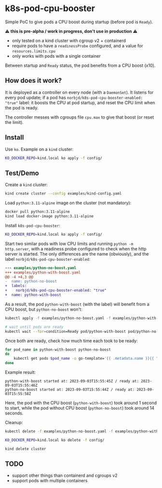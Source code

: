 # k8s-pod-cpu-booster

Simple PoC to give pods a CPU boost during startup (before pod is `Ready`).

:warning: **this is pre-alpha / work in progress, don't use in production** :warning:

- only tested on a kind cluster with cgroup v2 + containerd
- require pods to have a `readinessProbe` configured, and a value for `resources.limits.cpu`
- only works with pods with a single container

Between startup and `Ready` status, the pod benefits from a CPU boost (x10).

## How does it work?

It is deployed as a controller on every node (with a `DaemonSet`). It listens for every pod update; if a pod has `norbjd/k8s-pod-cpu-booster-enabled: "true"` label: it boosts the CPU at pod startup, and reset the CPU limit when the pod is ready.

The controller messes with cgroups file `cpu.max` to give that boost (or reset the limit).

## Install

Use `ko`. Example on a `kind` cluster:

```sh
KO_DOCKER_REPO=kind.local ko apply -f config/
```

## Test/Demo

Create a `kind` cluster:

```sh
kind create cluster --config examples/kind-config.yaml
```

Load `python:3.11-alpine` image on the cluster (not mandatory):

```sh
docker pull python:3.11-alpine
kind load docker-image python:3.11-alpine
```

Install `k8s-pod-cpu-booster`:

```sh
KO_DOCKER_REPO=kind.local ko apply -f config/
```

Start two similar pods with low CPU limits and running `python -m http.server`, with a readiness probe configured to check when the http server is started. The only differences are the name (obviously), and the label `norbjd/k8s-pod-cpu-booster-enabled`:

```diff
--- examples/python-no-boost.yaml
+++ examples/python-with-boost.yaml
@@ -4 +4,3 @@
-  name: python-no-boost
+  labels:
+    norbjd/k8s-pod-cpu-booster-enabled: "true"
+  name: python-with-boost
```

As a result, the pod `python-with-boost` (with the label) will benefit from a CPU boost, but `python-no-boost` won't:

```sh
kubectl apply -f examples/python-no-boost.yaml -f examples/python-with-boost.yaml

# wait until pods are ready
kubectl wait --for=condition=Ready pod/python-with-boost pod/python-no-boost
```

Once both are ready, check how much time each took to be ready:

```sh
for pod_name in python-with-boost python-no-boost
do
    kubectl get pods $pod_name -o go-template='{{ .metadata.name }}{{ " " }}{{ range .status.containerStatuses }}{{ if eq .name "python" }}{{ "started at: " }}{{ .state.running.startedAt }}{{ end }}{{ end }}{{ " / " }}{{ range .status.conditions }}{{ if (and (eq .type "Ready") (eq .status "True")) }}{{ "ready at: " }}{{ .lastTransitionTime }}{{ end }}{{ end }}{{ "\n" }}'
done
```

Example result:

```
python-with-boost started at: 2023-09-03T15:55:45Z / ready at: 2023-09-03T15:55:46Z
python-no-boost started at: 2023-09-03T15:55:44Z / ready at: 2023-09-03T15:55:58Z
```

Here, the pod with the CPU boost (`python-with-boost`) took around 1 second to start, while the pod without CPU boost (`python-no-boost`) took around 14 seconds.

Cleanup:

```sh
kubectl delete -f examples/python-no-boost.yaml -f examples/python-with-boost.yaml

KO_DOCKER_REPO=kind.local ko delete -f config/

kind delete cluster
```

## TODO

- support other things than containerd and cgroups v2
- support pods with multiple containers
